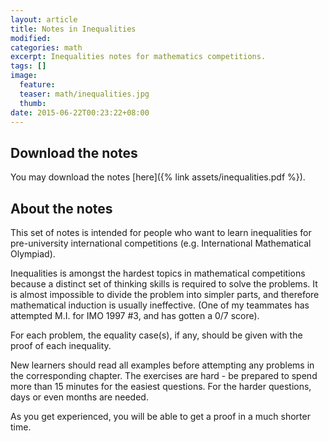 ```yaml
---
layout: article
title: Notes in Inequalities
modified:
categories: math
excerpt: Inequalities notes for mathematics competitions.
tags: []
image:
  feature:
  teaser: math/inequalities.jpg
  thumb:
date: 2015-06-22T00:23:22+08:00
---
```


## Download the notes

You may download the notes [here]({% link assets/inequalities.pdf %}).


## About the notes

This set of notes is intended for people who want to learn inequalities for pre-university international competitions (e.g. International Mathematical Olympiad).

Inequalities is amongst the hardest topics in mathematical competitions because a distinct set of thinking skills is required to solve the problems. It is almost impossible to divide the problem into simpler parts, and therefore mathematical induction is usually ineffective. (One of my teammates has attempted M.I. for IMO 1997 #3, and has gotten a 0/7 score).

For each problem, the equality case(s), if any, should be given with the proof of each inequality.

New learners should read all examples before attempting any problems in the corresponding chapter. The exercises are hard - be prepared to spend more than 15 minutes for the easiest questions. For the harder questions, days or even months are needed.

As you get experienced, you will be able to get a proof in a much shorter time.

